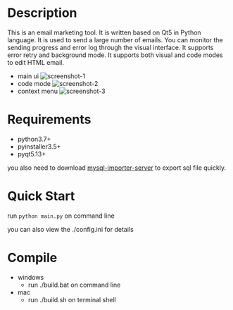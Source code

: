 # Description
This is an email marketing tool. It is written based on Qt5 in Python language. It is used to send a large number of emails. You can monitor the sending progress and error log through the visual interface. It supports error retry and background mode. It supports both visual and code modes to edit HTML email.

- main ui
![screenshot-1](https://github.com/pipibear/synczer/blob/master/screenshot/screenshot-1.png)
- code mode
![screenshot-2](https://github.com/pipibear/synczer/blob/master/screenshot/screenshot-2.png)
- context menu
![screenshot-3](https://github.com/pipibear/synczer/blob/master/screenshot/screenshot-3.png)

# Requirements
- python3.7+
- pyinstaller3.5+
- pyqt5.13+

you also need to download [mysql-importer-server](https://github.com/pipibear/mysql-importer-server) to export sql file quickly.

# Quick Start
run `python main.py` on command line

you can also view the ./config.ini for details

# Compile
- windows
  - run ./build.bat on command line
- mac
  - run ./build.sh on terminal shell
